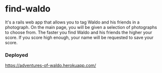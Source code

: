 # find-waldo

It's a rails web app that allows you to tag Waldo and his friends in a photograph. On the main page, you will be given a selection of photographs to choose from. The faster you find Waldo and his friends the higher your score. If you score high enough, your name will be requested to save your score.

<h3>Deployed</h3>
<a href="https://adventures-of-waldo.herokuapp.com/">https://adventures-of-waldo.herokuapp.com/</a>
